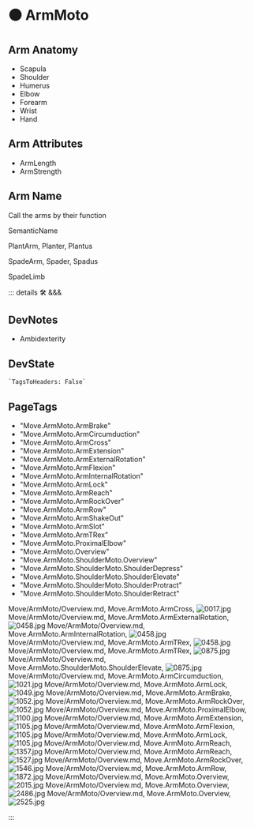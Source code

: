 
# 🟠 <move>ArmMoto</move>

## Arm Anatomy

- Scapula
- Shoulder
- Humerus
- Elbow
- Forearm
- Wrist
- Hand

## Arm Attributes

- ArmLength
- ArmStrength

## Arm Name

Call the arms by their function

SemanticName

PlantArm, Planter, Plantus

SpadeArm, Spader, Spadus

SpadeLimb

::: details 🛠 <dev>&&&</dev>

## DevNotes

- Ambidexterity

## DevState

```py
`TagsToHeaders: False`
```

<h2>PageTags</h2>

- "Move.ArmMoto.ArmBrake"
- "Move.ArmMoto.ArmCircumduction"
- "Move.ArmMoto.ArmCross"
- "Move.ArmMoto.ArmExtension"
- "Move.ArmMoto.ArmExternalRotation"
- "Move.ArmMoto.ArmFlexion"
- "Move.ArmMoto.ArmInternalRotation"
- "Move.ArmMoto.ArmLock"
- "Move.ArmMoto.ArmReach"
- "Move.ArmMoto.ArmRockOver"
- "Move.ArmMoto.ArmRow"
- "Move.ArmMoto.ArmShakeOut"
- "Move.ArmMoto.ArmSlot"
- "Move.ArmMoto.ArmTRex"
- "Move.ArmMoto.ProximalElbow"
- "Move.ArmMoto.Overview"
- "Move.ArmMoto.ShoulderMoto.Overview"
- "Move.ArmMoto.ShoulderMoto.ShoulderDepress"
- "Move.ArmMoto.ShoulderMoto.ShoulderElevate"
- "Move.ArmMoto.ShoulderMoto.ShoulderProtract"
- "Move.ArmMoto.ShoulderMoto.ShoulderRetract"

Move/ArmMoto/Overview.md, <dev>Move.ArmMoto.ArmCross</dev>, ![0017.jpg](/PaperPhoto/0017.jpg)
Move/ArmMoto/Overview.md, <dev>Move.ArmMoto.ArmExternalRotation</dev>, ![0458.jpg](/PaperPhoto/0458.jpg)
Move/ArmMoto/Overview.md, <dev>Move.ArmMoto.ArmInternalRotation</dev>, ![0458.jpg](/PaperPhoto/0458.jpg)
Move/ArmMoto/Overview.md, <dev>Move.ArmMoto.ArmTRex</dev>, ![0458.jpg](/PaperPhoto/0458.jpg)
Move/ArmMoto/Overview.md, <dev>Move.ArmMoto.ArmTRex</dev>, ![0875.jpg](/PaperPhoto/0875.jpg)
Move/ArmMoto/Overview.md, <dev>Move.ArmMoto.ShoulderMoto.ShoulderElevate</dev>, ![0875.jpg](/PaperPhoto/0875.jpg)
Move/ArmMoto/Overview.md, <dev>Move.ArmMoto.ArmCircumduction</dev>, ![1021.jpg](/PaperPhoto/1021.jpg)
Move/ArmMoto/Overview.md, <dev>Move.ArmMoto.ArmLock</dev>, ![1049.jpg](/PaperPhoto/1049.jpg)
Move/ArmMoto/Overview.md, <dev>Move.ArmMoto.ArmBrake</dev>, ![1052.jpg](/PaperPhoto/1052.jpg)
Move/ArmMoto/Overview.md, <dev>Move.ArmMoto.ArmRockOver</dev>, ![1052.jpg](/PaperPhoto/1052.jpg)
Move/ArmMoto/Overview.md, <dev>Move.ArmMoto.ProximalElbow</dev>, ![1100.jpg](/PaperPhoto/1100.jpg)
Move/ArmMoto/Overview.md, <dev>Move.ArmMoto.ArmExtension</dev>, ![1105.jpg](/PaperPhoto/1105.jpg)
Move/ArmMoto/Overview.md, <dev>Move.ArmMoto.ArmFlexion</dev>, ![1105.jpg](/PaperPhoto/1105.jpg)
Move/ArmMoto/Overview.md, <dev>Move.ArmMoto.ArmLock</dev>, ![1105.jpg](/PaperPhoto/1105.jpg)
Move/ArmMoto/Overview.md, <dev>Move.ArmMoto.ArmReach</dev>, ![1357.jpg](/PaperPhoto/1357.jpg)
Move/ArmMoto/Overview.md, <dev>Move.ArmMoto.ArmReach</dev>, ![1527.jpg](/PaperPhoto/1527.jpg)
Move/ArmMoto/Overview.md, <dev>Move.ArmMoto.ArmRockOver</dev>, ![1546.jpg](/PaperPhoto/1546.jpg)
Move/ArmMoto/Overview.md, <dev>Move.ArmMoto.ArmRow</dev>, ![1872.jpg](/PaperPhoto/1872.jpg)
Move/ArmMoto/Overview.md, <dev>Move.ArmMoto.Overview</dev>, ![2015.jpg](/PaperPhoto/2015.jpg)
Move/ArmMoto/Overview.md, <dev>Move.ArmMoto.Overview</dev>, ![2486.jpg](/PaperPhoto/2486.jpg)
Move/ArmMoto/Overview.md, <dev>Move.ArmMoto.Overview</dev>, ![2525.jpg](/PaperPhoto/2525.jpg)

:::

